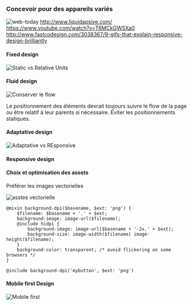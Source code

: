 ### Concevoir pour des appareils variés
![web-today](http://www.hyperarts.com/wp-wp/wp-content/uploads/2013/10/the-web.jpg)
http://www.liquidapsive.com/
https://www.youtube.com/watch?v=T6MCkGWSXa0
http://www.fastcodesign.com/3038367/9-gifs-that-explain-responsive-design-brilliantly

#### Fixed design
![Static vs Relative Units](http://f.fastcompany.net/multisite_files/fastcompany/imagecache/inline-large/inline/2014/11/3038367-inline-i-2-9-gifs-that-explain-responsive-design-brilliantly-02relative-units-vs-static-units-1-copy.gif)

#### Fluid design
![Conserver le flow](http://e.fastcompany.net/multisite_files/fastcompany/imagecache/inline-large/inline/2014/11/3038367-inline-i-4-9-gifs-that-explain-responsive-design-brilliantly-04flow-vs-static-2-copy.gif)

Le positionnement des éléments devrait toujours suivre le flow de la page ou être relatif à leur parents si nécessaire. Éviter les positionnements statiques.

#### Adaptative design
![Adaptative vs REsponsive](http://f.fastcompany.net/multisite_files/fastcompany/imagecache/inline-large/inline/2014/11/3038367-inline-i-1-9-gifs-that-explain-responsive-design-brilliantly-01responsive-vs-adaptive-copy.gif)

#### Responsive design

#### Choix et optimisation des assets

Préférer les images vectorielles

![asstes vectorielle](http://h.fastcompany.net/multisite_files/fastcompany/imagecache/inline-large/inline/2014/11/3038367-inline-i-9-9-gifs-that-explain-responsive-design-brilliantly-09vectors-vs-images-1-copy.gif)

```
@mixin background-dpi($basename, $ext: 'png') {
    $filename: $basename + '.' + $ext;
    background-image: image-url($filename);
    @include hidpi {
        background-image: image-url($basename + '-2x.' + $ext);
        background-size: image-width($filename) image-height($filename);
    }
    background-color: transparent; /* avoid flickering on some browsers */
}

@include background-dpi('mybutton', $ext: 'png')
```

#### Mobile first Design
![Mobile first](http://f.fastcompany.net/multisite_files/fastcompany/imagecache/inline-large/inline/2014/11/3038367-inline-i-8-9-gifs-that-explain-responsive-design-brilliantly-08desktop-first-vs-mobile-first-3-copy.gif)
